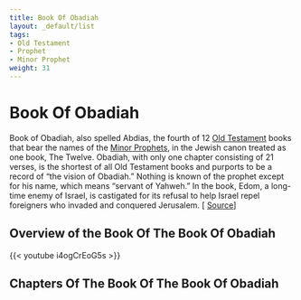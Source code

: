 ```yaml
---
title: Book Of Obadiah
layout: _default/list
tags:
- Old Testament
- Prophet
- Minor Prophet
weight: 31
---
```

# Book Of Obadiah
Book of Obadiah, also spelled Abdias, the fourth of 12 [Old Testament](/tags/old-testament/) books that bear the names of the [Minor Prophets](/tags/minor-prophet/), in the Jewish canon treated as one book, The Twelve. Obadiah, with only one chapter consisting of 21 verses, is the shortest of all Old Testament books and purports to be a record of “the vision of Obadiah.” Nothing is known of the prophet except for his name, which means “servant of Yahweh.” In the book, Edom, a long-time enemy of Israel, is castigated for its refusal to help Israel repel foreigners who invaded and conquered Jerusalem. [ [Source](https://www.britannica.com/topic/Book-of-Obadiah)]
## Overview of the Book Of The Book Of Obadiah
{{< youtube i4ogCrEoG5s >}}
## Chapters Of The Book Of The Book Of Obadiah